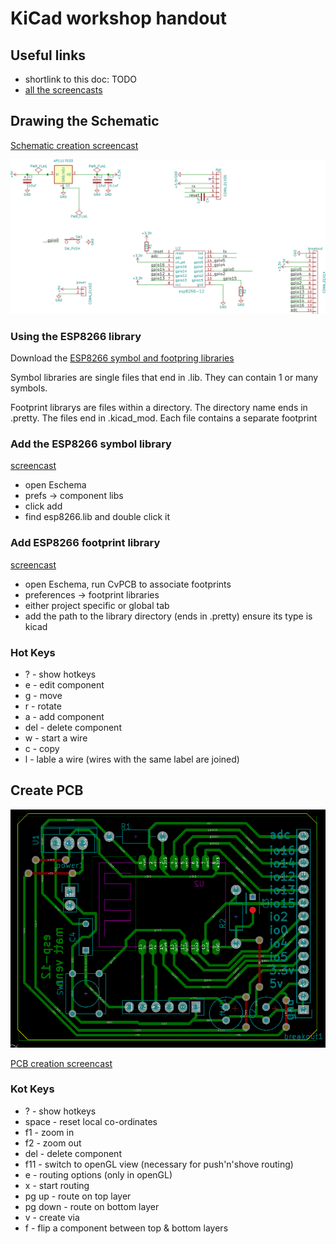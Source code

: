 # KiCad workshop handout

## Useful links

* shortlink to this doc: TODO
* [all the screencasts](https://www.youtube.com/playlist?list=PLmcDgdDpcaPjIBy60y22XzG036ckQI7bC)

## Drawing the Schematic

[Schematic creation screencast](https://www.youtube.com/watch?v=SAGcpGdsB4c&index=1&list=PLmcDgdDpcaPjIBy60y22XzG036ckQI7bC)

![schematic](schematic.png)

### Using the ESP8266 library

Download the [ESP8266 symbol and footpring libraries](https://github.com/mattvenn/kicad-esp8266-lib/archive/master.zip)

Symbol libraries are single files that end in .lib. They can contain 1 or many
symbols.

Footprint librarys are files within a directory. The directory name ends in
.pretty. The files end in .kicad_mod. Each file contains a separate footprint

### Add the ESP8266 symbol library

[screencast](https://youtu.be/gfC7R_rTocs?list=PLmcDgdDpcaPjIBy60y22XzG036ckQI7bC&t=50)

* open Eschema
* prefs -> component libs
* click add
* find esp8266.lib and double click it

### Add ESP8266 footprint library

[screencast](https://youtu.be/gfC7R_rTocs?list=PLmcDgdDpcaPjIBy60y22XzG036ckQI7bC&t=165)

* open Eschema, run CvPCB to associate footprints
* preferences -> footprint libraries
* either project specific or global tab
* add the path to the library directory (ends in .pretty) ensure its type is kicad

### Hot Keys

* ? - show hotkeys
* e - edit component
* g - move
* r - rotate
* a - add component
* del - delete component
* w - start a wire
* c - copy
* l - lable a wire (wires with the same label are joined)

## Create PCB

![layout](layout.png)

[PCB creation screencast](https://www.youtube.com/watch?v=t0hJgYAWNFI&index=2&list=PLmcDgdDpcaPjIBy60y22XzG036ckQI7bC)


### Kot Keys

* ? - show hotkeys
* space - reset local co-ordinates
* f1 - zoom in
* f2 - zoom out
* del - delete component
* f11 - switch to openGL view (necessary for push'n'shove routing)
* e - routing options (only in openGL)
* x - start routing
* pg up - route on top layer
* pg down - route on bottom layer
* v - create via
* f - flip a component between top & bottom layers

